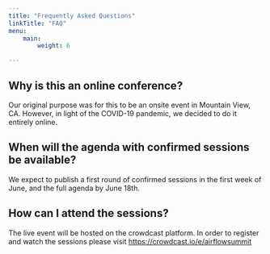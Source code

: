 ```yaml
---
title: "Frequently Asked Questions"
linkTitle: "FAQ"
menu:
    main:
        weight: 6

---
```


## Why is this an online conference?
Our original purpose was for this to be an onsite event in Mountain View, CA. However, in light of the COVID-19 pandemic, we decided to do it entirely online. 

## When will the agenda with confirmed sessions be available?
We expect to publish a first round of confirmed sessions in the first week of June, and the full agenda by June 18th.

## How can I attend the sessions?
The live event will be hosted on the crowdcast platform. In order to register and watch the sessions please visit https://crowdcast.io/e/airflowsummit 
